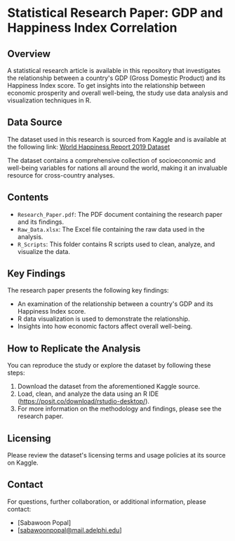 # Statistical Research Paper: GDP and Happiness Index Correlation

## Overview
A statistical research article is available in this repository that investigates the relationship between a country's GDP (Gross Domestic Product) and its Happiness Index score. To get insights into the relationship between economic prosperity and overall well-being, the study use data analysis and visualization techniques in R.

## Data Source
The dataset used in this research is sourced from Kaggle and is available at the following link:
[World Happiness Report 2019 Dataset](https://www.kaggle.com/unsdsn/world-happiness?select=2019.csv)

The dataset contains a comprehensive collection of socioeconomic and well-being variables for nations all around the world, making it an invaluable resource for cross-country analyses.

## Contents
- `Research_Paper.pdf`: The PDF document containing the research paper and its findings.
- `Raw_Data.xlsx`: The Excel file containing the raw data used in the analysis.
- `R_Scripts`: This folder contains R scripts used to clean, analyze, and visualize the data.

## Key Findings
The research paper presents the following key findings:
- An examination of the relationship between a country's GDP and its Happiness Index score.
- R data visualization is used to demonstrate the relationship.
- Insights into how economic factors affect overall well-being.

## How to Replicate the Analysis
You can reproduce the study or explore the dataset by following these steps:

1. Download the dataset from the aforementioned Kaggle source.
2. Load, clean, and analyze the data using an R IDE (https://posit.co/download/rstudio-desktop/).
3. For more information on the methodology and findings, please see the research paper.

## Licensing
Please review the dataset's licensing terms and usage policies at its source on Kaggle.

## Contact
For questions, further collaboration, or additional information, please contact:
- [Sabawoon Popal]
- [sabawoonpopal@mail.adelphi.edu]
